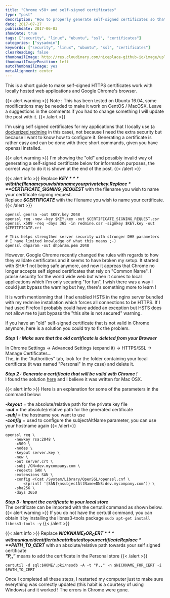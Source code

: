 ```yaml
---
title: "Chrome v58+ and self-signed certificates"
type: "post"
description: "How to properly generate self-signed certificates so that Chrome v58+ accepts them"
date: 2017-07-27
publishdate: 2017-06-03
showDate: true
tags: ["security", "linux", "ubuntu", "ssl", "certificates"]
categories: ["sysadmin"]
keywords: ["security", "linux", "ubuntu", "ssl", "certificates"]
clearReading: false
thumbnailImage: http://res.cloudinary.com/niceplace-github-io/image/upload/v1496551133/Chromev58andself-signedcertificates_edmbxz.png
thumbnailImagePosition: left
autoThumbnailImage: yes
metaAlignment: center
---
```

This is a short guide to make self-signed HTTPS certificates work with locally hosted web applications and Google Chrome's browser.
<!--more-->

{{< alert warning >}}
Note : This has been tested on Ubuntu 16.04, some modifications may be needed to make it work on CentOS / MacOSX. Leave a suggestions in the comments if you had to change something I will update the post with it.
{{< /alert >}}

I'm using self signed certificates for my applications that I locally use (a [dockerized redmine](https://github.com/sameersbn/docker-redmine) in this case), not because I need the extra security but because I want to know how to configure it. Generating a certificate is rather easy and can be done with three short commands, given you have openssl installed.

{{< alert warning >}}
I'm showing the "old" and possibly invalid way of generating a self-signed certificate below for information purposes, the correct way to do it is shown at the end of the post.
{{< /alert >}}

{{< alert info >}}
Replace ***$KEY*** with the filename you wish to name your private key.  
Replace ***$CERTIFICATE_SIGNING_REQUEST*** with the filename you wish to name your certificate signing request.  
Replace ***$CERTIFICATE*** with the filename you wish to name your certificate.  
{{< /alert >}}

```
openssl genrsa -out $KEY.key 2048
openssl req -new -key $KEY.key -out $CERTIFICATE_SIGNING_REQUEST.csr
openssl x509 -req -days 365 -in redmine.csr -signkey $KEY.key -out $CERTIFICATE.crt

# This helps strengthen server security with stronger DHE parameters
# I have limited knowledge of what this means ;-)
openssl dhparam -out dhparam.pem 2048

```

However, Google Chrome recently changed the rules with regards to how they validate certificates and it seems to have broken my setup. It started with SHA-1 not being safe anymore, and now it appreas that Chrome no longer accepts self signed certificates that rely on "Common Name". I praise security for the world wide web but when it comes to local applications which I'm only securing "for fun", I wish there was a way I could just bypass the warning but hey, there's something more to learn !

It is worth mentionning that I had enabled HSTS in the nginx server bundled with my redmine installation which forces all connections to be HTTPS. If I had used Firefox I probably could have added an exception but HSTS does not allow me to just bypass the "this site is not secured" warning.

If you have an "old" self-signed certificate that is not valid in Chrome anymore, here is a solution you could try to fix the problem.

***Step 1 : Make sure that the old certificate is deleted from your Browser***  

In Chrome Settings -> Advanced Settings (expand it) -> HTTPS/SSL -> Manage Certificates...  
The, in the "Authorities" tab, look for the folder containing your local certificate (it was named "Personal" in my case) and delete it.

***Step 2 : Generate a certificate that will be valid with Chrome !***  
I found the solution [here](https://serverfault.com/questions/845766/generating-a-self-signed-cert-with-openssl-that-works-in-chrome-58) and I believe it was written for Mac OSX.

{{< alert info >}}
Here is an explanation for some of the parameters in the command below:  


***-keyout*** = the absolute/relative path for the private key file  
***-out*** = the absolute/relative path for the generated certificate  
***-subj*** = the hostname you want to use  
***-config*** = used to configure the subjectAltName parameter, you can use your hostname again
{{< /alert>}}

```
openssl req \
    -newkey rsa:2048 \
    -x509 \
    -nodes \
    -keyout server.key \
    -new \
    -out server.crt \
    -subj /CN=dev.mycompany.com \
    -reqexts SAN \
    -extensions SAN \
    -config <(cat /System/Library/OpenSSL/openssl.cnf \
        <(printf '[SAN]\nsubjectAltName=DNS:dev.mycompany.com')) \
    -sha256 \
    -days 3650
```


***Step 3 : Import the certificate in your local store***  
The certificate can be imported with the certutil command as shown below.
{{< alert warning >}}
If you do not have the certutil command, you can obtain it by installing the libnss3-tools package `sudo apt-get install libnss3-tools -y`
{{< /alert >}}

{{< alert info >}}
Replace ***$NICKNAME_FOR_CERT*** with a unique identifier to be attributed to your certificate  
Replace ***$PATH_TO_CERT*** with an absolute/relative path towards your self signed certificate  
***"P,,"*** means to add the certificate in the Personal store
{{< /alert >}}

`certutil -d sql:$HOME/.pki/nssdb -A -t "P,," -n $NICKNAME_FOR_CERT -i $PATH_TO_CERT`

Once I completed all these steps, I restarted my computer just to make sure everything was correctly updated (this habit is a courtesy of using Windows) and it worked ! The errors in Chrome were gone.
